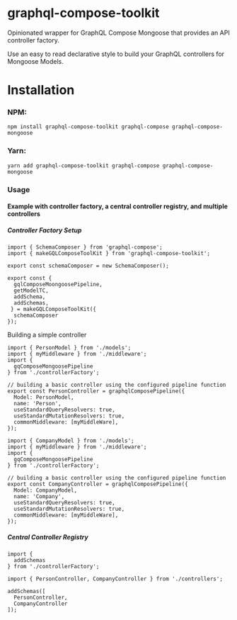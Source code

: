 # graphql-compose-toolkit
Opinionated wrapper for GraphQL Compose Mongoose that provides an API controller factory.

Use an easy to read declarative style to build your GraphQL controllers for Mongoose Models.

# Installation
### NPM:
```
npm install graphql-compose-toolkit graphql-compose graphql-compose-mongoose
```
### Yarn:
```
yarn add graphql-compose-toolkit graphql-compose graphql-compose-mongoose
```
### Usage

#### Example with controller factory, a central controller registry, and multiple controllers
##### Controller Factory Setup
```
import { SchemaComposer } from 'graphql-compose';
import { makeGQLComposeToolKit } from 'graphql-compose-toolkit';

export const schemaComposer = new SchemaComposer();

export const { 
  gqlComposeMoongoosePipeline,
  getModelTC,
  addSchema,
  addSchemas,
 } = makeGQLComposeToolKit({
  schemaComposer
});

```
Building a simple controller
```
import { PersonModel } from './models';
import { myMiddleware } from './middleware';
import { 
  gqComposeMongoosePipeline 
} from './controllerFactory';

// building a basic controller using the configured pipeline function
export const PersonController = graphqlComposePipeline({
  Model: PersonModel,
  name: 'Person',
  useStandardQueryResolvers: true,
  useStandardMutationResolvers: true,
  commonMiddleware: [myMiddleWare],  
});
```
```
import { CompanyModel } from './models';
import { myMiddleware } from './middleware';
import { 
  gqComposeMongoosePipeline 
} from './controllerFactory';

// building a basic controller using the configured pipeline function
export const CompanyController = graphqlComposePipeline({
  Model: CompanyModel,
  name: 'Company',
  useStandardQueryResolvers: true,
  useStandardMutationResolvers: true,
  commonMiddleware: [myMiddleWare],  
});
```
##### Central Controller Registry
```
import {    
  addSchemas  
} from './controllerFactory';

import { PersonController, CompanyController } from './controllers';

addSchemas([
  PersonController,
  CompanyController
]);
```

